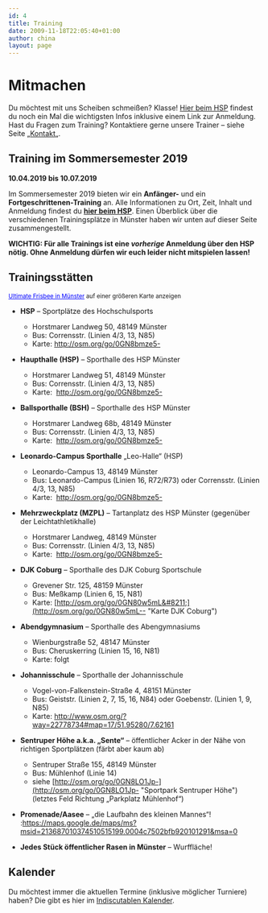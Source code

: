 ```yaml
---
id: 4
title: Training
date: 2009-11-18T22:05:40+01:00
author: china
layout: page
---
```

# Mitmachen

Du möchtest mit uns Scheiben schmeißen? Klasse! <a title="Ultimate Frisbee @ HSP MS" href="http://muenster.hochschulsport-nrw.de/angebote/aktueller_zeitraum/_Ultimate_Frisbee.html" target="_blank" rel="noopener noreferrer">Hier beim HSP</a> findest du noch ein Mal die wichtigsten Infos inklusive einem Link zur Anmeldung.  
Hast du Fragen zum Training? Kontaktiere gerne unsere Trainer &#8211; siehe Seite &#8222;[Kontakt](/kontakt/)&#8222;.

## Training im Sommersemester 2019

**10.04.2019 bis 10.07.2019**

Im Sommersemester 2019 bieten wir ein **Anfänger-** und ein **Fortgeschrittenen-Training** an. Alle Informationen zu Ort, Zeit, Inhalt und Anmeldung findest du **<a href="http://muenster.hochschulsport-nrw.de/angebote/aktueller_zeitraum/_Ultimate_Frisbee.html" target="_blank" rel="noopener noreferrer">hier beim HSP</a>**. Einen Überblick über die verschiedenen Trainingsplätze in Münster haben wir unten auf dieser Seite zusammengestellt.

**WICHTIG: Für alle Trainings ist eine _vorherige_ Anmeldung über den HSP nötig. Ohne Anmeldung dürfen wir euch leider nicht mitspielen lassen!**

## **Trainingsstätten**

  
<small><a style="color: #0000ff; text-align: left;" href="https://maps.google.de/maps/ms?msa=0&msid=213226673800810216708.0004dbbe2b88c88196930&ie=UTF8&t=h&ll=51.96024,7.622452&spn=0.050774,0.109863&z=13&source=embed">Ultimate Frisbee in Münster</a> auf einer größeren Karte anzeigen</small>

  * **HSP** &#8211; Sportplätze des Hochschulsports 
      * Horstmarer Landweg 50, 48149 Münster
      * Bus: Corrensstr. (Linien 4/3, 13, N85)
      * Karte: <http://osm.org/go/0GN8bmze5->
  * **Haupthalle (HSP)** &#8211; Sporthalle des HSP Münster 
      * Horstmarer Landweg 51, 48149 Münster
      * Bus: Corrensstr. (Linien 4/3, 13, N85)
      * Karte:  <http://osm.org/go/0GN8bmze5->
  * **Ballsporthalle (BSH)** &#8211; Sporthalle des HSP Münster 
      * Horstmarer Landweg 68b, 48149 Münster
      * Bus: Corrensstr. (Linien 4/3, 13, N85)
      * Karte:  <http://osm.org/go/0GN8bmze5->
  * **Leonardo-Campus Sporthalle** &#8222;Leo-Halle&#8220; (HSP) 
      * Leonardo-Campus 13, 48149 Münster
      * Bus: Leonardo-Campus (Linien 16, R72/R73) oder Corrensstr. (Linien 4/3, 13, N85)
      * Karte:  <http://osm.org/go/0GN8bmze5->
  * **Mehrzweckplatz (MZPL)** &#8211; Tartanplatz des HSP Münster (gegenüber der Leichtathletikhalle) 
      * Horstmarer Landweg, 48149 Münster
      * Bus: Corrensstr. (Linien 4/3, 13, N85)
      * Karte:  <http://osm.org/go/0GN8bmze5->
  * **DJK Coburg** &#8211; Sporthalle des DJK Coburg Sportschule 
      * Grevener Str. 125, 48159 Münster
      * Bus: Meßkamp (Linien 6, 15, N81)
      * Karte: [http://osm.org/go/0GN80w5mL&#8211;](http://osm.org/go/0GN80w5mL-- "Karte DJK Coburg")
  * **Abendgymnasium** &#8211; Sporthalle des Abengymnasiums 
      * Wienburgstraße 52, 48147 Münster
      * Bus: Cheruskerring (Linien 15, 16, N81)
      * Karte: folgt
  * **Johannisschule** &#8211; Sporthalle der Johannisschule 
      * Vogel-von-Falkenstein-Straße 4, 48151 Münster
      * Bus: Geiststr. (Linien 2, 7, 15, 16, N84) oder Goebenstr. (Linien 1, 9, N85)
      * Karte: <http://www.osm.org/?way=22778734#map=17/51.95280/7.62161>

  * **Sentruper Höhe a.k.a. &#8222;Sente&#8220;** &#8211; öffentlicher Acker in der Nähe von richtigen Sportplätzen (färbt aber kaum ab) 
      * Sentruper Straße 155, 48149 Münster
      * Bus: Mühlenhof (Linie 14)
      * siehe [http://osm.org/go/0GN8LO1Jp-](http://osm.org/go/0GN8LO1Jp- "Sportpark Sentruper Höhe") (letztes Feld Richtung &#8222;Parkplatz Mühlenhof&#8220;)
  * **Promenade/Aasee** &#8211; &#8222;die Laufbahn des kleinen Mannes&#8220;! :<https://maps.google.de/maps/ms?msid=213687010374510515199.0004c7502bfb920101291&msa=0>
  * **Jedes Stück öffentlicher Rasen in Münster** &#8211; Wurffläche!

## Kalender

Du möchtest immer die aktuellen Termine (inklusive möglicher Turniere) haben? Die gibt es hier im [Indiscutablen Kalender](http://www.google.com/calendar/embed?src=4l4g8qvk78gdei5cc18ratoka4%40group.calendar.google.com&ctz=Europe/Berlin).